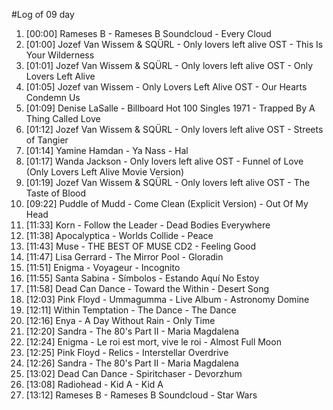#Log of 09 day

1. [00:00] Rameses B - Rameses B Soundcloud - Every Cloud
1. [01:00] Jozef Van Wissem & SQÜRL - Only lovers left alive OST - This Is Your Wilderness
1. [01:01] Jozef Van Wissem & SQÜRL - Only lovers left alive OST - Only Lovers Left Alive
1. [01:05] Jozef van Wissem - Only Lovers Left Alive OST - Our Hearts Condemn Us
1. [01:09] Denise LaSalle - Billboard Hot 100 Singles 1971 - Trapped By A Thing Called Love
1. [01:12] Jozef Van Wissem & SQÜRL - Only lovers left alive OST - Streets of Tangier
1. [01:14] Yamine Hamdan - Ya Nass - Hal
1. [01:17] Wanda Jackson - Only lovers left alive OST - Funnel of Love (Only Lovers Left Alive Movie Version)
1. [01:19] Jozef Van Wissem & SQÜRL - Only lovers left alive OST - The Taste of Blood
1. [09:22] Puddle of Mudd - Come Clean (Explicit Version) - Out Of My Head
1. [11:33] Korn - Follow the Leader - Dead Bodies Everywhere
1. [11:38] Apocalyptica - Worlds Collide - Peace
1. [11:43] Muse - THE BEST OF MUSE CD2 - Feeling Good
1. [11:47] Lisa Gerrard - The Mirror Pool - Gloradin
1. [11:51] Enigma - Voyageur - Incognito
1. [11:55] Santa Sabina - Símbolos - Estando Aquí No Estoy
1. [11:58] Dead Can Dance - Toward the Within - Desert Song
1. [12:03] Pink Floyd - Ummagumma - Live Album - Astronomy Domine
1. [12:11] Within Temptation - The Dance - The Dance
1. [12:16] Enya - A Day Without Rain - Only Time
1. [12:20] Sandra - The 80's Part II - Maria Magdalena
1. [12:24] Enigma - Le roi est mort, vive le roi - Almost Full Moon
1. [12:25] Pink Floyd - Relics - Interstellar Overdrive
1. [12:26] Sandra - The 80's Part II - Maria Magdalena
1. [13:02] Dead Can Dance - Spiritchaser - Devorzhum
1. [13:08] Radiohead - Kid A - Kid A
1. [13:12] Rameses B - Rameses B Soundcloud - Star Wars

